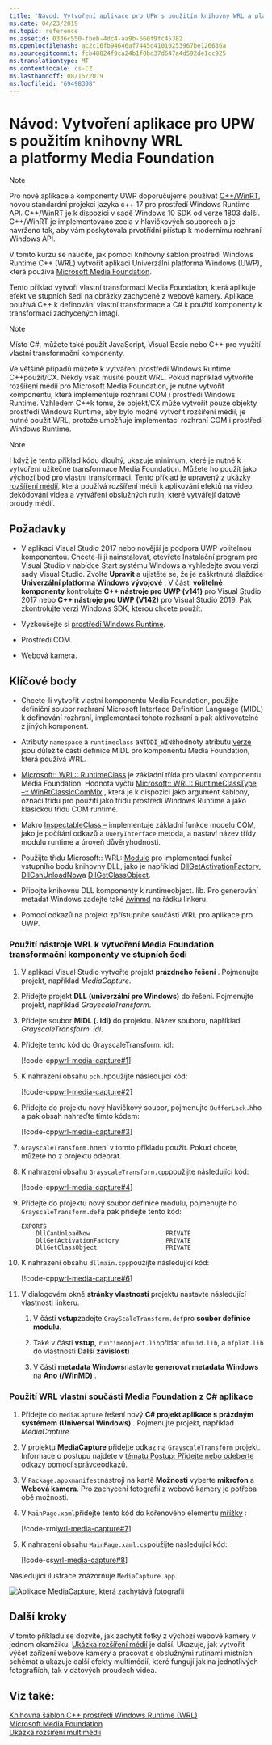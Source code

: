 ```yaml
---
title: 'Návod: Vytvoření aplikace pro UPW s použitím knihovny WRL a platformy Media Foundation'
ms.date: 04/23/2019
ms.topic: reference
ms.assetid: 0336c550-fbeb-4dc4-aa9b-660f9fc45382
ms.openlocfilehash: ac2c16fb94646af7445d41010253967be126636a
ms.sourcegitcommit: fcb48824f9ca24b1f8bd37d647a4d592de1cc925
ms.translationtype: MT
ms.contentlocale: cs-CZ
ms.lasthandoff: 08/15/2019
ms.locfileid: "69498308"
---
```

# <a name="walkthrough-creating-a-uwp-app-using-wrl-and-media-foundation"></a>Návod: Vytvoření aplikace pro UPW s použitím knihovny WRL a platformy Media Foundation

> [!NOTE]
> Pro nové aplikace a komponenty UWP doporučujeme používat [ C++/WinRT](/windows/uwp/cpp-and-winrt-apis/), novou standardní projekci jazyka c++ 17 pro prostředí Windows Runtime API. C++/WinRT je k dispozici v sadě Windows 10 SDK od verze 1803 další. C++/WinRT je implementováno zcela v hlavičkových souborech a je navrženo tak, aby vám poskytovala prvotřídní přístup k modernímu rozhraní Windows API.

V tomto kurzu se naučíte, jak pomocí knihovny šablon prostředí Windows Runtime C++ (WRL) vytvořit aplikaci Univerzální platforma Windows (UWP), která používá [Microsoft Media Foundation](/windows/win32/medfound/microsoft-media-foundation-sdk).

Tento příklad vytvoří vlastní transformaci Media Foundation, která aplikuje efekt ve stupních šedi na obrázky zachycené z webové kamery. Aplikace používá C++ k definování vlastní transformace a C# k použití komponenty k transformaci zachycených imagí.

> [!NOTE]
> Místo C#, můžete také použít JavaScript, Visual Basic nebo C++ pro využití vlastní transformační komponenty.

Ve většině případů můžete k vytváření prostředí Windows Runtime C++použít/CX. Někdy však musíte použít WRL. Pokud například vytvoříte rozšíření médií pro Microsoft Media Foundation, je nutné vytvořit komponentu, která implementuje rozhraní COM i prostředí Windows Runtime. Vzhledem C++k tomu, že objekt/CX může vytvořit pouze objekty prostředí Windows Runtime, aby bylo možné vytvořit rozšíření médií, je nutné použít WRL, protože umožňuje implementaci rozhraní COM i prostředí Windows Runtime.

> [!NOTE]
> I když je tento příklad kódu dlouhý, ukazuje minimum, které je nutné k vytvoření užitečné transformace Media Foundation. Můžete ho použít jako výchozí bod pro vlastní transformaci. Tento příklad je upravený z [ukázky rozšíření médií](https://code.msdn.microsoft.com/windowsapps/Media-extensions-sample-7b466096), která používá rozšíření médií k aplikování efektů na video, dekódování videa a vytváření obslužných rutin, které vytvářejí datové proudy médií.

## <a name="prerequisites"></a>Požadavky

- V aplikaci Visual Studio 2017 nebo novější je podpora UWP volitelnou komponentou. Chcete-li ji nainstalovat, otevřete Instalační program pro Visual Studio v nabídce Start systému Windows a vyhledejte svou verzi sady Visual Studio. Zvolte **Upravit** a ujistěte se, že je zaškrtnutá dlaždice **Univerzální platforma Windows vývojové** . V části **volitelné komponenty** kontrolujte  **C++ nástroje pro UWP (v141)** pro Visual Studio 2017 nebo  **C++ nástroje pro UWP (V142)** pro Visual Studio 2019. Pak zkontrolujte verzi Windows SDK, kterou chcete použít. 

- Vyzkoušejte si [prostředí Windows Runtime](/uwp/api/).

- Prostředí COM.

- Webová kamera.

## <a name="key-points"></a>Klíčové body

- Chcete-li vytvořit vlastní komponentu Media Foundation, použijte definiční soubor rozhraní Microsoft Interface Definition Language (MIDL) k definování rozhraní, implementaci tohoto rozhraní a pak aktivovatelné z jiných komponent.

- Atributy `namespace` a `runtimeclass` a`NTDDI_WIN8`hodnoty atributu [verze](/windows/win32/Midl/version) jsou důležité části definice MIDL pro komponentu Media Foundation, která používá WRL.

- [Microsoft:: WRL:: RuntimeClass](runtimeclass-class.md) je základní třída pro vlastní komponentu Media Foundation. Hodnota výčtu [Microsoft:: WRL:: RuntimeClassType –:: WinRtClassicComMix](runtimeclasstype-enumeration.md) , která je k dispozici jako argument šablony, označí třídu pro použití jako třídu prostředí Windows Runtime a jako klasickou třídu COM runtime.

- Makro [InspectableClass –](inspectableclass-macro.md) implementuje základní funkce modelu COM, jako je počítání odkazů a `QueryInterface` metoda, a nastaví název třídy modulu runtime a úroveň důvěryhodnosti.

- Použijte třídu Microsoft:: WRL::[Module](module-class.md) pro implementaci funkcí vstupního bodu knihovny DLL, jako je například [DllGetActivationFactory](/windows/win32/winrt/functions), [DllCanUnloadNow](/windows/win32/api/combaseapi/nf-combaseapi-dllcanunloadnow)a [DllGetClassObject](/windows/win32/api/combaseapi/nf-combaseapi-dllgetclassobject).

- Připojte knihovnu DLL komponenty k runtimeobject. lib. Pro generování metadat Windows zadejte také [/winmd](../../cppcx/compiler-and-linker-options-c-cx.md) na řádku linkeru.

- Pomocí odkazů na projekt zpřístupníte součásti WRL pro aplikace pro UWP.

### <a name="to-use-the-wrl-to-create-the-media-foundation-grayscale-transform-component"></a>Použití nástroje WRL k vytvoření Media Foundation transformační komponenty ve stupních šedi

1. V aplikaci Visual Studio vytvořte projekt **prázdného řešení** . Pojmenujte projekt, například *MediaCapture*.

1. Přidejte projekt **DLL (univerzální pro Windows)** do řešení. Pojmenujte projekt, například *GrayscaleTransform*.

1. Přidejte soubor **MIDL (. idl)** do projektu. Název souboru, například *GrayscaleTransform. idl*.

1. Přidejte tento kód do GrayscaleTransform. idl:

   [!code-cpp[wrl-media-capture#1](../codesnippet/CPP/walkthrough-creating-a-windows-store-app-using-wrl-and-media-foundation_1.idl)]

1. K nahrazení obsahu `pch.h`použijte následující kód:

   [!code-cpp[wrl-media-capture#2](../codesnippet/CPP/walkthrough-creating-a-windows-store-app-using-wrl-and-media-foundation_2.h)]

1. Přidejte do projektu nový hlavičkový soubor, pojmenujte `BufferLock.h`ho a pak obsah nahraďte tímto kódem:

   [!code-cpp[wrl-media-capture#3](../codesnippet/CPP/walkthrough-creating-a-windows-store-app-using-wrl-and-media-foundation_3.h)]

1. `GrayscaleTransform.h`není v tomto příkladu použit. Pokud chcete, můžete ho z projektu odebrat.

1. K nahrazení obsahu `GrayscaleTransform.cpp`použijte následující kód:

   [!code-cpp[wrl-media-capture#4](../codesnippet/CPP/walkthrough-creating-a-windows-store-app-using-wrl-and-media-foundation_4.cpp)]

1. Přidejte do projektu nový soubor definice modulu, pojmenujte ho `GrayscaleTransform.def`a pak přidejte tento kód:

   ```
   EXPORTS
       DllCanUnloadNow                     PRIVATE
       DllGetActivationFactory             PRIVATE
       DllGetClassObject                   PRIVATE
   ```

1. K nahrazení obsahu `dllmain.cpp`použijte následující kód:

   [!code-cpp[wrl-media-capture#6](../codesnippet/CPP/walkthrough-creating-a-windows-store-app-using-wrl-and-media-foundation_6.cpp)]

1. V dialogovém okně **stránky vlastností** projektu nastavte následující vlastnosti linkeru.

   1. V části **vstup**zadejte `GrayScaleTransform.def`pro **soubor definice modulu**.

   1. Také v části **vstup**, `runtimeobject.lib`přidat `mfuuid.lib`, a `mfplat.lib` do vlastnosti **Další závislosti** .

   1. V části **metadata Windows**nastavte **generovat metadata Windows** na **Ano (/WinMD)** .

### <a name="to-use-the-wrl-the-custom-media-foundation-component-from-a-c-app"></a>Použití WRL vlastní součásti Media Foundation z C# aplikace

1. Přidejte do `MediaCapture` řešení nový  **C# projekt aplikace s prázdným systémem (Universal Windows)** . Pojmenujte projekt, například *MediaCapture*.

1. V projektu **MediaCapture** přidejte odkaz na `GrayscaleTransform` projekt. Informace o postupu najdete v [tématu Postup: Přidejte nebo odeberte odkazy pomocí správce](/visualstudio/ide/how-to-add-or-remove-references-by-using-the-reference-manager)odkazů.

1. V `Package.appxmanifest`nástroji na kartě **Možnosti** vyberte **mikrofon** a **Webová kamera**. Pro zachycení fotografií z webové kamery je potřeba obě možnosti.

1. V `MainPage.xaml`přidejte tento kód do kořenového elementu [mřížky](/uwp/api/Windows.UI.Xaml.Controls.Grid) :

   [!code-xml[wrl-media-capture#7](../codesnippet/Xaml/walkthrough-creating-a-windows-store-app-using-wrl-and-media-foundation_7.xaml)]

1. K nahrazení obsahu `MainPage.xaml.cs`použijte následující kód:

   [!code-cs[wrl-media-capture#8](../codesnippet/CSharp/walkthrough-creating-a-windows-store-app-using-wrl-and-media-foundation_8.cs)]

Následující ilustrace znázorňuje `MediaCapture app`.

![Aplikace MediaCapture, která zachytává fotografii](../media/wrl_media_capture.png "WRL_Media_Capture")

## <a name="next-steps"></a>Další kroky

V tomto příkladu se dozvíte, jak zachytit fotky z výchozí webové kamery v jednom okamžiku. [Ukázka rozšíření médií](https://code.msdn.microsoft.com/windowsapps/Media-extensions-sample-7b466096) je další. Ukazuje, jak vytvořit výčet zařízení webové kamery a pracovat s obslužnými rutinami místních schémat a ukazuje další efekty multimédií, které fungují jak na jednotlivých fotografiích, tak v datových proudech videa.

## <a name="see-also"></a>Viz také:

[Knihovna šablon C++ prostředí Windows Runtime (WRL)](windows-runtime-cpp-template-library-wrl.md)<br/>
[Microsoft Media Foundation](/windows/win32/medfound/microsoft-media-foundation-sdk)<br/>
[Ukázka rozšíření multimédií](https://code.msdn.microsoft.com/windowsapps/Media-extensions-sample-7b466096)
